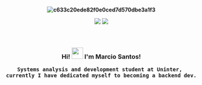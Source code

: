 <h4 align = "center">
  
  ![c633c20ede82f0e0ced7d570dbe3a1f3](https://user-images.githubusercontent.com/70382532/138322189-2db8df52-9dcb-40a0-88a8-c365466bd33d.gif)
  
  <a href="https://www.linkedin.com/in/marcio-pereira-dos-santos-a76972220/"><img src="https://img.shields.io/badge/LinkedIn-0077B5?style=for-the-badge&logo=linkedin&logoColor=white" /></a>
  <a href="mailto:marciosantosdeveloper@gmail.com"><img src="https://img.shields.io/badge/Gmail-D14836?style=for-the-badge&logo=gmail&logoColor=white" /></a>
  
</h4>

<h3 align = "center"><br>
  
  Hi! <img src="https://raw.githubusercontent.com/kaueMarques/kaueMarques/master/hi.gif" width="30px"> I'm Marcio Santos!
  
 ```
 Systems analysis and development student at Uninter, 
 currently I have dedicated myself to becoming a backend dev.
 ```
